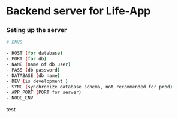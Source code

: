 # Backend server for Life-App

### Seting up the server

```bash
# ENVS

- HOST (for database)
- PORT (for db)
- NAME (name of db user)
- PASS (db password)
- DATABASE (db name)
- DEV (is development )
- SYNC (synchronize database schema, not recommended for prod)
- APP_PORT (PORT for server)
- NODE_ENV


```
test
